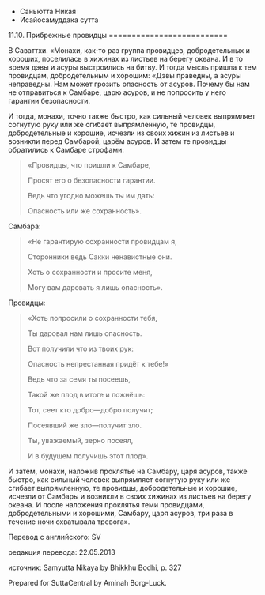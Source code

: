 









* Саньютта Никая
* Исайосамуддака сутта


11\.10\. Прибрежные провидцы
\=\=\=\=\=\=\=\=\=\=\=\=\=\=\=\=\=\=\=\=\=\=\=\=\=\=



В Саваттхи\. «Монахи, как\-то раз группа провидцев, добродетельных и хороших, поселилась в хижинах из листьев на берегу океана\. И в то время дэвы и асуры выстроились на битву\. И тогда мысль пришла к тем провидцам, добродетельным и хорошим: «Дэвы праведны, а асуры неправедны\. Нам может грозить опасность от асуров\. Почему бы нам не отправиться к Самбаре, царю асуров, и не попросить у него гарантии безопасности\.


И тогда, монахи, точно также быстро, как сильный человек выпрямляет согнутую руку или же сгибает выпрямленную, те провидцы, добродетельные и хорошие, исчезли из своих хижин из листьев и возникли перед Самбарой, царём асуров\. И затем те провидцы обратились к Самбаре строфами:



> «Провидцы, что пришли к Самбаре,  
> 
> Просят его о безопасности гарантии\.  
> 
> Ведь что угодно можешь ты им дать:  
> 
> Опасность или же сохранность»\.


Самбара:

> «Не гарантирую сохранности провидцам я,  
> 
> Сторонники ведь Сакки ненавистные они\.  
> 
> Хоть о сохранности и просите меня,  
> 
> Могу вам даровать я лишь опасность»\.


Провидцы:

> «Хоть попросили о сохранности тебя,  
> 
> Ты даровал нам лишь опасность\.  
> 
> Вот получили что из твоих рук:  
> 
> Опасность непрестанная придёт к тебе\!»  
> 
>   
> 
> Ведь что за семя ты посеешь,  
> 
> Такой же плод в итоге и пожнёшь:  
> 
> Тот, сеет кто добро—добро получит;  
> 
> Посеявший же зло—получит зло\.  
> 
> Ты, уважаемый, зерно посеял,  
> 
> И в будущем получишь этот плод»\.


И затем, монахи, наложив проклятье на Самбару, царя асуров, также быстро, как сильный человек выпрямляет согнутую руку или же сгибает выпрямленную, те провидцы, добродетельные и хорошие, исчезли от Самбары и возникли в своих хижинах из листьев на берегу океана\. И после наложения проклятья теми провидцами, добродетельными и хорошими, Самбару, царя асуров, три раза в течение ночи охватывала тревога»\.



Перевод с английского: SV


редакция перевода: 22\.05\.2013


источник: Samyutta Nikaya by Bhikkhu Bodhi, p\. 327


Prepared for SuttaCentral by Aminah Borg\-Luck\.







